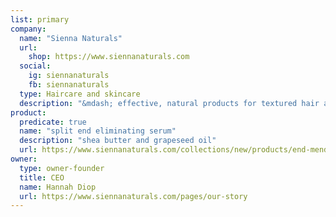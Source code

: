 ```yaml
---
list: primary
company:
  name: "Sienna Naturals"
  url:
    shop: https://www.siennanaturals.com
  social:
    ig: siennanaturals
    fb: siennanaturals
  type: Haircare and skincare
  description: "&mdash; effective, natural products for textured hair and dry skin"
product:
  predicate: true
  name: "split end eliminating serum"
  description: "shea butter and grapeseed oil"
  url: https://www.siennanaturals.com/collections/new/products/end-mender
owner:
  type: owner-founder
  title: CEO
  name: Hannah Diop
  url: https://www.siennanaturals.com/pages/our-story
---
```

